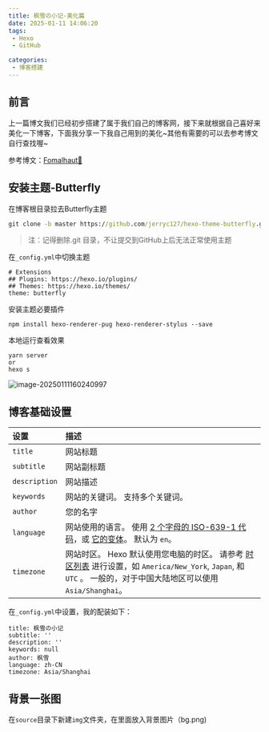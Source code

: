 ```yaml
---
title: 枫雪の小记-美化篇
date: 2025-01-11 14:06:20
tags:
 - Hexo
 - GitHub

categories:
 - 博客搭建
---
```


## 前言

上一篇博文我们已经初步搭建了属于我们自己的博客网，接下来就根据自己喜好来美化一下博客，下面我分享一下我自己用到的美化~其他有需要的可以去参考博文自行查找喔~

参考博文：[Fomalhaut🥝](https://www.fomal.cc/)

## 安装主题-Butterfly

在博客根目录拉去Butterfly主题

```cmd
git clone -b master https://github.com/jerryc127/hexo-theme-butterfly.git themes/butterfly	
```

> 注：记得删除.git 目录，不让提交到GitHub上后无法正常使用主题

在`_config.yml`中切换主题

```
# Extensions
## Plugins: https://hexo.io/plugins/
## Themes: https://hexo.io/themes/
theme: butterfly
```

安装主题必要插件

```
npm install hexo-renderer-pug hexo-renderer-stylus --save
```

本地运行查看效果

```
yarn server
or
hexo s
```

![image-20250111160240997](https://cdn.jsdelivr.net/gh/FengXueCode/FengXueResource@main/image/20250111160241331.png)

## 博客基础设置

| 设置          | 描述                                                         |
| :------------ | :----------------------------------------------------------- |
| `title`       | 网站标题                                                     |
| `subtitle`    | 网站副标题                                                   |
| `description` | 网站描述                                                     |
| `keywords`    | 网站的关键词。 支持多个关键词。                              |
| `author`      | 您的名字                                                     |
| `language`    | 网站使用的语言。 使用 [2 个字母的 ISO-639-1 代码](https://en.wikipedia.org/wiki/List_of_ISO_639-1_codes)，或 [它的变体](https://hexo.io/docs/internationalization)。 默认为 `en`。 |
| `timezone`    | 网站时区。 Hexo 默认使用您电脑的时区。 请参考 [时区列表](https://en.wikipedia.org/wiki/List_of_tz_database_time_zones) 进行设置，如 `America/New_York`, `Japan`, 和 `UTC` 。 一般的，对于中国大陆地区可以使用 `Asia/Shanghai`。 |

在`_config.yml`中设置，我的配装如下：

```
title: 枫雪の小记 
subtitle: ''
description: ''
keywords: null
author: 枫雪
language: zh-CN
timezone: Asia/Shanghai
```

## 背景一张图

在`source`目录下新建`img`文件夹，在里面放入背景图片（bg.png)

